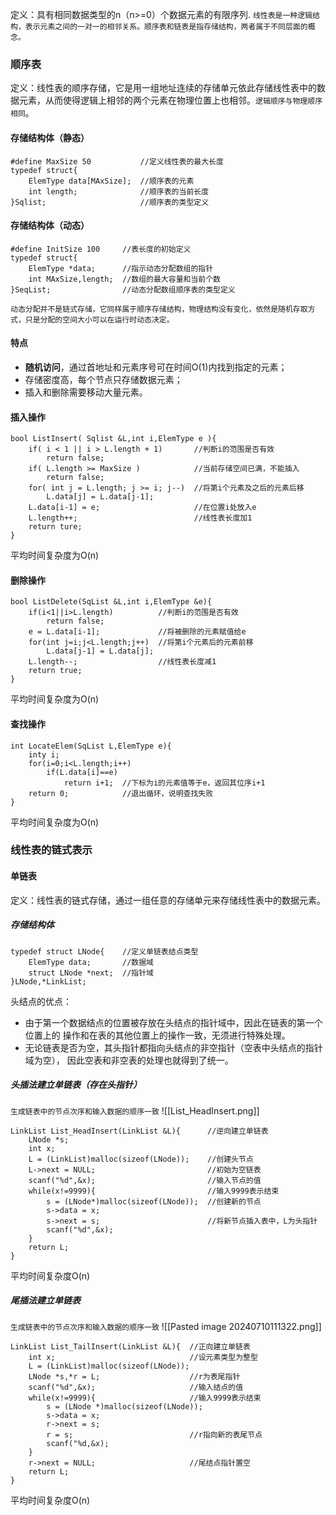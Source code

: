 定义：具有相同数据类型的n（n>=0）个数据元素的有限序列.
`线性表是一种逻辑结构，表示元素之间的一对一的相邻关系。顺序表和链表是指存储结构，两者属于不同层面的概念。`
### 顺序表
定义：线性表的顺序存储，它是用一组地址连续的存储单元依此存储线性表中的数据元素，从而使得逻辑上相邻的两个元素在物理位置上也相邻。`逻辑顺序与物理顺序相同`。
#### 存储结构体（静态）
```
#define MaxSize 50           //定义线性表的最大长度
typedef struct{
	ElemType data[MAxSize];  //顺序表的元素
	int length;              //顺序表的当前长度
}Sqlist;                     //顺序表的类型定义
```
#### 存储结构体（动态）
```
#define InitSize 100     //表长度的初始定义
typedef struct{
	ElemType *data;      //指示动态分配数组的指针
	int MAxSize,length;  //数组的最大容量和当前个数
}SeqList;                //动态分配数组顺序表的类型定义
```
`动态分配并不是链式存储，它同样属于顺序存储结构，物理结构没有变化，依然是随机存取方式，只是分配的空间大小可以在运行时动态决定。`
#### 特点
+ **随机访问**，通过首地址和元素序号可在时间O(1)内找到指定的元素；
+ 存储密度高，每个节点只存储数据元素；
+ 插入和删除需要移动大量元素。
#### 插入操作
```
bool ListInsert( Sqlist &L,int i,ElemType e ){
	if( i < 1 || i > L.length + 1)       //判断i的范围是否有效
		return false;
	if( L.length >= MaxSize )            //当前存储空间已满，不能插入
		return false;
	for( int j = L.length; j >= i; j--)  //将第i个元素及之后的元素后移
		L.data[j] = L.data[j-1];
	L.data[i-1] = e;                     //在位置i处放入e
	L.length++;                          //线性表长度加1
	return ture;
}
```
平均时间复杂度为O(n)
#### 删除操作
```
bool ListDelete(SqList &L,int i,ElemType &e){
	if(i<1||i>L.length)          //判断i的范围是否有效
		return false;
	e = L.data[i-1];             //将被删除的元素赋值给e
	for(int j=i;j<L.length;j++)  //将第i个元素后的元素前移
		L.data[j-1] = L.data[j];
	L.length--;                  //线性表长度减1
	return true;
}
```
平均时间复杂度为O(n)
#### 查找操作
```
int LocateElem(SqList L,ElemType e){
	inty i;
	for(i=0;i<L.length;i++)
		if(L.data[i]==e)
			return i+1;  //下标为i的元素值等于e，返回其位序i+1
	return 0;            //退出循环，说明查找失败
}
```
平均时间复杂度为O(n)
### 线性表的链式表示
#### 单链表
定义：线性表的链式存储，通过一组任意的存储单元来存储线性表中的数据元素。
##### 存储结构体
```
typedef struct LNode{    //定义单链表结点类型
	ElemType data;       //数据域
	struct LNode *next;  //指针域
}LNode,*LinkList;
```
头结点的优点：
+ 由于第一个数据结点的位置被存放在头结点的指针域中，因此在链表的第一个位置上的 操作和在表的其他位置上的操作一致，无须进行特殊处理。
+ 无论链表是否为空，其头指针都指向头结点的非空指针（空表中头结点的指针域为空）， 因此空表和非空表的处理也就得到了统一。
##### 头插法建立单链表（存在头指针）
`生成链表中的节点次序和输入数据的顺序一致`
![[List_HeadInsert.png]]
```
LinkList List_HeadInsert(LinkList &L){      //逆向建立单链表
	LNode *s;
	int x;
	L = (LinkList)malloc(sizeof(LNode));    //创建头节点
	L->next = NULL;                         //初始为空链表
	scanf("%d",&x);                         //输入节点的值
	while(x!=9999){                         //输入9999表示结束
		s = (LNode*)malloc(sizeof(LNode));  //创建新的节点
		s->data = x;
		s->next = s;                        //将新节点插入表中，L为头指针
		scanf("%d",&x);
	}
	return L;
}
```
平均时间复杂度O(n)
##### 尾插法建立单链表
`生成链表中的节点次序和输入数据的顺序一致`
![[Pasted image 20240710111322.png]]
```
LinkList List_TailInsert(LinkList &L){  //正向建立单链表
	int x;                              //设元素类型为整型
	L = (LinkList)malloc(sizeof(LNode));
	LNode *s,*r = L;                    //r为表尾指针
	scanf("%d",&x);                     //输入结点的值
	while(x!=9999){                     //输入9999表示结束
		s = (LNode *)malloc(sizeof(LNode));
		s->data = x;
		r->next = s;
		r = s;                          //r指向新的表尾节点
		scanf("%d,&x);
	}
	r->next = NULL;                     //尾结点指针置空
	return L;
}
```
平均时间复杂度O(n)